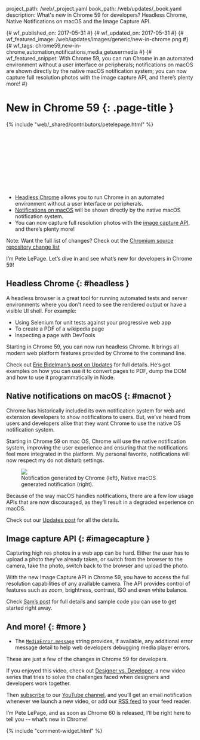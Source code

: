 project_path: /web/_project.yaml
book_path: /web/updates/_book.yaml
description: What's new in Chrome 59 for developers? Headless Chrome, Native Notifications on macOS and the Image Capture API.

{# wf_published_on: 2017-05-31 #}
{# wf_updated_on: 2017-05-31 #}
{# wf_featured_image: /web/updates/images/generic/new-in-chrome.png #}
{# wf_tags: chrome59,new-in-chrome,automation,notifications,media,getusermedia #}
{# wf_featured_snippet: With Chrome 59, you can run Chrome in an automated environment without a user interface or peripherals; notifications on macOS are shown directly by the native macOS notification system; you can now capture full resolution photos with the image capture API, and there’s plenty more! #}

# New in Chrome 59 {: .page-title }

{% include "web/_shared/contributors/petelepage.html" %}

<div class="clearfix"></div>

<div class="video-wrapper">
  <iframe class="devsite-embedded-youtube-video" data-video-id="zNoc4zEkWPo"
          data-autohide="1" data-showinfo="0" frameborder="0" allowfullscreen>
  </iframe>
</div>

* [Headless Chrome](#headless) allows you to run Chrome in an automated
  environment without a user interface or peripherals.
* [Notifications on macOS](#macnot) will be shown directly by the native
  macOS notification system.
* You can now capture full resolution photos with the 
  [image capture API](#imagecapture), and there’s plenty more!
 
Note: Want the full list of changes? Check out the
[Chromium source repository change list](https://chromium.googlesource.com/chromium/src/+log/58.0.3029.81..59.0.3071.80?pretty=fuller&n=10000)

<div class="clearfix"></div>

I’m Pete LePage. Let’s dive in and see what’s new for developers in Chrome 59! 

<div class="clearfix"></div>

## Headless Chrome {: #headless }

A headless browser is a great tool for running automated tests and server
environments where you don't need to see the rendered output or have a
visible UI shell. For example:

* Using Selenium for unit tests against your progressive web app
* To create a PDF of a wikipedia page 
* Inspecting a page with DevTools
 
Starting in Chrome 59, you can now run headless Chrome. It brings all modern web
platform features provided by Chrome to the command line. 

Check out [Eric Bidelman’s post on Updates](/web/updates/2017/04/headless-chrome)
for full details. He’s got examples on how you can use it to convert pages to
PDF, dump the DOM and how to use it programmatically in Node.


## Native notifications on macOS {: #macnot }

Chrome has historically included its own notification system for web and
extension developers to show notifications to users. But, we’ve heard from users
and developers alike that they want Chrome to use the native OS notification
system.
 
Starting in Chrome 59 on mac OS, Chrome will use the native notification system,
improving the user experience and ensuring that the notifications feel more
integrated in the platform. My personal favorite, notifications will now respect
my do not disturb settings.
 
<figure>
  <img src="/web/updates/images/2017/05/nic59-notification.png">
  <figcaption>
    Notification generated by Chrome (left), Native macOS generated
    notification (right).
  </figcaption>
</figure>

Because of the way macOS handles notifications, there are a few low usage APIs
that are now discouraged, as they’ll result in a degraded experience on macOS.
 
Check out our [Updates post](/web/updates/2017/04/native-mac-os-notifications)
for all the details.

## Image capture API {: #imagecapture }

Capturing high res photos in a web app can be hard. Either the user has to
upload a photo they’ve already taken, or switch from the browser to the camera,
take the photo, switch back to the browser and upload the photo.
 
With the new Image Capture API in Chrome 59, you have to access the full
resolution capabilities of any available camera. The API provides control of
features such as zoom, brightness, contrast, ISO and even white balance.
 
Check [Sam’s post](/web/updates/2016/12/imagecapture) for full details and
sample code you can use to get started right away.


## And more! {: #more }

* The [`MediaError.message`](https://googlechrome.github.io/samples/media/error-message.html)
  string provides, if available, any additional error message detail to help
  web developers debugging media player errors.

These are just a few of the changes in Chrome 59 for developers.  

If you enjoyed this video, check out
[Designer vs. Developer](https://www.youtube.com/playlist?list=PLNYkxOF6rcIC60856GnLEV5GQXMxc9ByJ),
a new video series that tries to solve the challenges faced when designers
and developers work together. 

Then [subscribe](https://goo.gl/6FP1a5) to our
[YouTube channel](https://www.youtube.com/user/ChromeDevelopers/), and
you’ll get an email notification whenever we launch a new video, or add our
[RSS feed](/web/shows/rss.xml) to your feed reader.


I’m Pete LePage, and as soon as Chrome 60 is released, I’ll be right
here to tell you -- what’s new in Chrome!

{% include "comment-widget.html" %}
